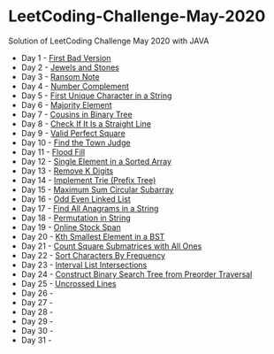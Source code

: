 # LeetCoding-Challenge-May-2020
Solution of LeetCoding Challenge May 2020 with JAVA
* Day 1 - [First Bad Version](https://github.com/WangYuw/LeetCoding-Challenge-May-2020/blob/master/Day-01-First-Bad-Version/Solution.java)
* Day 2 - [Jewels and Stones](https://github.com/WangYuw/LeetCoding-Challenge-May-2020/blob/master/Day-02-Jewels-and-Stones/Solution.java)
* Day 3 - [Ransom Note](https://github.com/WangYuw/LeetCoding-Challenge-May-2020/blob/master/Day-03-Ransom-Note/Solution.java)
* Day 4 - [Number Complement](https://github.com/WangYuw/LeetCoding-Challenge-May-2020/blob/master/Day-04-Number-Complement/Solution.java)
* Day 5 - [First Unique Character in a String](https://github.com/WangYuw/LeetCoding-Challenge-May-2020/blob/master/Day-05-First-Unique-Character-in-a-String/Solution.java)
* Day 6 - [Majority Element](https://github.com/WangYuw/LeetCoding-Challenge-May-2020/blob/master/Day-06-Majority-Element/Solution.java)
* Day 7 - [Cousins in Binary Tree](https://github.com/WangYuw/LeetCoding-Challenge-May-2020/blob/master/Day-07-Cousins-in-Binary-Tree/Solution.java)
* Day 8 - [Check If It Is a Straight Line](https://github.com/WangYuw/LeetCoding-Challenge-May-2020/blob/master/Day-08-Check-If-It-Is-a-Straight-Line/Solution.java)
* Day 9 - [Valid Perfect Square](https://github.com/WangYuw/LeetCoding-Challenge-May-2020/blob/master/Day-09-Valid-Perfect-Square/Solution.java)
* Day 10 - [Find the Town Judge](https://github.com/WangYuw/LeetCoding-Challenge-May-2020/blob/master/Day-10-Find-the-Town-Judge/Solution.java)
* Day 11 - [Flood Fill](https://github.com/WangYuw/LeetCoding-Challenge-May-2020/blob/master/Day-11-Flood-Fill/Solution.java)
* Day 12 - [Single Element in a Sorted Array](https://github.com/WangYuw/LeetCoding-Challenge-May-2020/blob/master/Day-12-Single-Element-in-a-Sorted-Array/Solution.java)
* Day 13 - [Remove K Digits](https://github.com/WangYuw/LeetCoding-Challenge-May-2020/blob/master/Day-13-Remove-K-Digits/Solution.java)
* Day 14 - [Implement Trie (Prefix Tree)](https://github.com/WangYuw/LeetCoding-Challenge-May-2020/blob/master/Day-14-Implement-Trie-Prefix-Tree/Solution.java)
* Day 15 - [Maximum Sum Circular Subarray](https://github.com/WangYuw/LeetCoding-Challenge-May-2020/blob/master/Day-15-Maximum-Sum-Circular-Subarray/Solution.java)
* Day 16 - [Odd Even Linked List](https://github.com/WangYuw/LeetCoding-Challenge-May-2020/blob/master/Day-16-Odd-Even-Linked-List/Solution.java)
* Day 17 - [Find All Anagrams in a String](https://github.com/WangYuw/LeetCoding-Challenge-May-2020/blob/master/Day-17-Find-All-Anagrams-in-a-String/Solution.java)
* Day 18 - [Permutation in String](https://github.com/WangYuw/LeetCoding-Challenge-May-2020/blob/master/Day-18-Permutation-in-String/Solution.java)
* Day 19 - [Online Stock Span](https://github.com/WangYuw/LeetCoding-Challenge-May-2020/blob/master/Day-19-Online-Stock-Span/Solution.java)
* Day 20 - [Kth Smallest Element in a BST](https://github.com/WangYuw/LeetCoding-Challenge-May-2020/blob/master/Day-20-Kth-Smallest-Element-in-a-BST/Solution.java)
* Day 21 - [Count Square Submatrices with All Ones](https://github.com/WangYuw/LeetCoding-Challenge-May-2020/blob/master/Day-21-Count-Square-Submatrices-with-All-Ones/Solution.java)
* Day 22 - [Sort Characters By Frequency](https://github.com/WangYuw/LeetCoding-Challenge-May-2020/blob/master/Day-22-Sort-Characters-By-Frequency/Solution.java)
* Day 23 - [Interval List Intersections](https://github.com/WangYuw/LeetCoding-Challenge-May-2020/blob/master/Day-23-Interval-List-Intersections/Solution.java)
* Day 24 - [Construct Binary Search Tree from Preorder Traversal](https://github.com/WangYuw/LeetCoding-Challenge-May-2020/blob/master/Day-24-Construct-Binary-Search-Tree-from-Preorder-Traversal/Solution.java)
* Day 25 - [Uncrossed Lines](https://github.com/WangYuw/LeetCoding-Challenge-May-2020/blob/master/Day-25-Uncrossed-Lines/Solution.java)
* Day 26 - 
* Day 27 - 
* Day 28 - 
* Day 29 -
* Day 30 - 
* Day 31 -  
